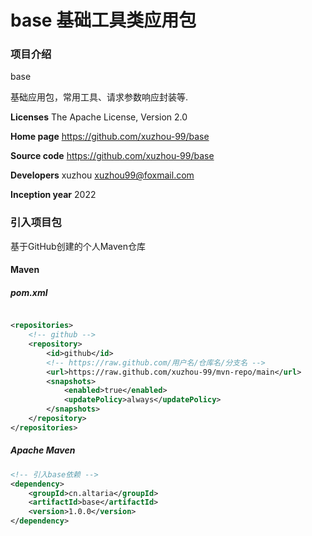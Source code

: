 # base 基础工具类应用包

### 项目介绍

base

基础应用包，常用工具、请求参数响应封装等.

**Licenses**        The Apache License, Version 2.0

**Home page**       https://github.com/xuzhou-99/base

**Source code**     https://github.com/xuzhou-99/base

**Developers**      xuzhou <xuzhou99@foxmail.com>

**Inception year**  2022

### 引入项目包

基于GitHub创建的个人Maven仓库

#### Maven

##### pom.xml

```xml

<repositories>
    <!-- github -->
    <repository>
        <id>github</id>
        <!-- https://raw.github.com/用户名/仓库名/分支名 -->
        <url>https://raw.github.com/xuzhou-99/mvn-repo/main</url>
        <snapshots>
            <enabled>true</enabled>
            <updatePolicy>always</updatePolicy>
        </snapshots>
    </repository>
</repositories>
```

##### Apache Maven

```xml
<!-- 引入base依赖 -->
<dependency>
    <groupId>cn.altaria</groupId>
    <artifactId>base</artifactId>
    <version>1.0.0</version>
</dependency>
```
